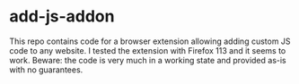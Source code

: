 # add-js-addon
This repo contains code for a browser extension allowing adding custom JS code to any website.
I tested the extension with Firefox 113 and it seems to work.
Beware: the code is very much in a working state and provided as-is with no guarantees.
